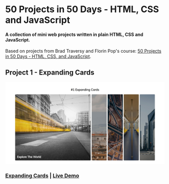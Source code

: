 # 50 Projects in 50 Days - HTML, CSS and JavaScript

#### A collection of mini web projects written in plain HTML, CSS and JavaScript.

Based on projects from Brad Traversy and Florin Pop's course: [50 Projects in 50 Days - HTML, CSS, and JavaScript]().

## Project 1 - Expanding Cards

![](./images//view.jpeg)

### [Expanding Cards](https://github.com/Abedalrhmanrizk/-1-Expanding-Cards) | [Live Demo](https://abedalrhmanrizk.github.io/-1-Expanding-Cards/)
